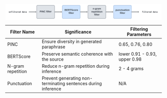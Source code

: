 ![filter_pipeline](images/filter_sequence.png)

| Filter Name | Significance | Filtering Parameters |
| ----------- | ----------- |----------------------------|
| PINC | Ensure diversity in generated paraphrase | 0.65, 0.76, 0.80|
| BERTScore   | Preserve semantic coherence with the source |lower 0.91 - 0.93, upper 0.98|
|N-gram repetition|Reduce n-gram repetition during inference|2 - 4 grams|
| Punctuation | Prevent generating non-terminating sentences during inference | N/A |